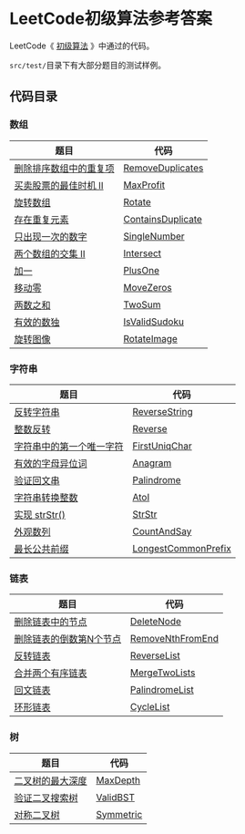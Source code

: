 # LeetCode初级算法参考答案

LeetCode《 [初级算法](https://leetcode-cn.com/leetbook/read/top-interview-questions-easy/) 》中通过的代码。

`src/test/`目录下有大部分题目的测试样例。

## 代码目录
### 数组
|题目|代码|
|---|---|
|[删除排序数组中的重复项](https://leetcode-cn.com/leetbook/read/top-interview-questions-easy/x2gy9m/)|[RemoveDuplicates](https://github.com/Germlin/leetcode-top-interview-questions-easy/blob/master/src/main/java/com/germlin/array/RemoveDuplicates.java)|
|[买卖股票的最佳时机 II](https://leetcode-cn.com/leetbook/read/top-interview-questions-easy/x2zsx1/)|[MaxProfit](https://github.com/Germlin/leetcode-top-interview-questions-easy/blob/master/src/main/java/com/germlin/array/MaxProfit.java)|
|[旋转数组](https://leetcode-cn.com/leetbook/read/top-interview-questions-easy/x2skh7/)|[Rotate](https://github.com/Germlin/leetcode-top-interview-questions-easy/blob/master/src/main/java/com/germlin/array/Rotate.java)|
|[存在重复元素](https://leetcode-cn.com/leetbook/read/top-interview-questions-easy/x248f5/)|[ContainsDuplicate](https://github.com/Germlin/leetcode-top-interview-questions-easy/blob/master/src/main/java/com/germlin/array/ContainsDuplicate.java)|
|[只出现一次的数字](https://leetcode-cn.com/leetbook/read/top-interview-questions-easy/x21ib6/)|[SingleNumber](https://github.com/Germlin/leetcode-top-interview-questions-easy/blob/master/src/main/java/com/germlin/array/SingleNumber.java)|
|[两个数组的交集 II](https://leetcode-cn.com/leetbook/read/top-interview-questions-easy/x2y0c2/)|[Intersect](https://github.com/Germlin/leetcode-top-interview-questions-easy/blob/master/src/main/java/com/germlin/array/Intersect.java)|
|[加一](https://leetcode-cn.com/leetbook/read/top-interview-questions-easy/x2cv1c/)|[PlusOne](https://github.com/Germlin/leetcode-top-interview-questions-easy/blob/master/src/main/java/com/germlin/array/PlusOne.java)|
|[移动零](https://leetcode-cn.com/leetbook/read/top-interview-questions-easy/x2ba4i/)|[MoveZeros](https://github.com/Germlin/leetcode-top-interview-questions-easy/blob/master/src/main/java/com/germlin/array/MoveZeros.java)|
|[两数之和](https://leetcode-cn.com/leetbook/read/top-interview-questions-easy/x2jrse/)|[TwoSum](https://github.com/Germlin/leetcode-top-interview-questions-easy/blob/master/src/main/java/com/germlin/array/TwoSum.java)|
|[有效的数独](https://leetcode-cn.com/leetbook/read/top-interview-questions-easy/x2f9gg/)|[IsValidSudoku](https://github.com/Germlin/leetcode-top-interview-questions-easy/blob/master/src/main/java/com/germlin/array/IsValidSudoku.java)|
|[旋转图像](https://leetcode-cn.com/leetbook/read/top-interview-questions-easy/xnhhkv/)|[RotateImage](https://github.com/Germlin/leetcode-top-interview-questions-easy/blob/master/src/main/java/com/germlin/array/RotateImage.java)|

### 字符串
|题目|代码|
|---|---|
|[反转字符串](https://leetcode-cn.com/leetbook/read/top-interview-questions-easy/xnhbqj/)|[ReverseString](https://github.com/Germlin/leetcode-top-interview-questions-easy/blob/master/src/main/java/com/germlin/string/ReverseString.java)|
|[整数反转](https://leetcode-cn.com/leetbook/read/top-interview-questions-easy/xnx13t/)|[Reverse](https://github.com/Germlin/leetcode-top-interview-questions-easy/blob/master/src/main/java/com/germlin/string/Reverse.java)|
|[字符串中的第一个唯一字符](https://leetcode-cn.com/leetbook/read/top-interview-questions-easy/xn5z8r/)|[FirstUniqChar](https://github.com/Germlin/leetcode-top-interview-questions-easy/blob/master/src/main/java/com/germlin/string/FirstUniqChar.java)|
|[有效的字母异位词](https://leetcode-cn.com/leetbook/read/top-interview-questions-easy/xn96us/)|[Anagram](https://github.com/Germlin/leetcode-top-interview-questions-easy/blob/master/src/main/java/com/germlin/string/Anagram.java)|
|[验证回文串](https://leetcode-cn.com/leetbook/read/top-interview-questions-easy/xne8id/)|[Palindrome](https://github.com/Germlin/leetcode-top-interview-questions-easy/blob/master/src/main/java/com/germlin/string/Palindrome.java)|
|[字符串转换整数](https://leetcode-cn.com/leetbook/read/top-interview-questions-easy/xnoilh/)|[AtoI](https://github.com/Germlin/leetcode-top-interview-questions-easy/blob/master/src/main/java/com/germlin/string/AtoI.java)|
|[实现 strStr()](https://leetcode-cn.com/leetbook/read/top-interview-questions-easy/xnr003/)|[StrStr](https://github.com/Germlin/leetcode-top-interview-questions-easy/blob/master/src/main/java/com/germlin/string/StrStr.java)|
|[外观数列](https://leetcode-cn.com/leetbook/read/top-interview-questions-easy/xnpvdm/)|[CountAndSay](https://github.com/Germlin/leetcode-top-interview-questions-easy/blob/master/src/main/java/com/germlin/string/CountAndSay.java)|
|[最长公共前缀](https://leetcode-cn.com/leetbook/read/top-interview-questions-easy/xnmav1/)|[LongestCommonPrefix](https://github.com/Germlin/leetcode-top-interview-questions-easy/blob/master/src/main/java/com/germlin/string/LongestCommonPrefix.java)|

### 链表
|题目|代码|
|---|---|
|[删除链表中的节点](https://leetcode-cn.com/leetbook/read/top-interview-questions-easy/xnarn7/)|[DeleteNode](https://github.com/Germlin/leetcode-top-interview-questions-easy/blob/master/src/main/java/com/germlin/list/DeleteNode.java)|
|[删除链表的倒数第N个节点](https://leetcode-cn.com/leetbook/read/top-interview-questions-easy/xn2925/)|[RemoveNthFromEnd](https://github.com/Germlin/leetcode-top-interview-questions-easy/blob/master/src/main/java/com/germlin/list/RemoveNthFromEnd.java)|
|[反转链表](https://leetcode-cn.com/leetbook/read/top-interview-questions-easy/xnnhm6/)|[ReverseList](https://github.com/Germlin/leetcode-top-interview-questions-easy/blob/master/src/main/java/com/germlin/list/ReverseList.java)|
|[合并两个有序链表](https://leetcode-cn.com/leetbook/read/top-interview-questions-easy/xnnbp2/)|[MergeTwoLists](https://github.com/Germlin/leetcode-top-interview-questions-easy/blob/master/src/main/java/com/germlin/list/MergeTwoLists.java)|
|[回文链表](https://leetcode-cn.com/leetbook/read/top-interview-questions-easy/xnv1oc/)|[PalindromeList](https://github.com/Germlin/leetcode-top-interview-questions-easy/blob/master/src/main/java/com/germlin/list/PalindromeList.java)|
|[环形链表](https://leetcode-cn.com/leetbook/read/top-interview-questions-easy/xnwzei/)|[CycleList](https://github.com/Germlin/leetcode-top-interview-questions-easy/blob/master/src/main/java/com/germlin/list/CycleList.java)|

### 树
|题目|代码|
|---|---|
|[二叉树的最大深度](https://leetcode-cn.com/leetbook/read/top-interview-questions-easy/xnd69e/)|[MaxDepth](https://github.com/Germlin/leetcode-top-interview-questions-easy/blob/master/src/main/java/com/germlin/tree/MaxDepth.java)|
|[验证二叉搜索树](https://leetcode-cn.com/leetbook/read/top-interview-questions-easy/xn08xg/)|[ValidBST](https://github.com/Germlin/leetcode-top-interview-questions-easy/blob/master/src/main/java/com/germlin/tree/ValidBST.java)|
|[对称二叉树](https://leetcode-cn.com/leetbook/read/top-interview-questions-easy/xn7ihv/)|[Symmetric](https://github.com/Germlin/leetcode-top-interview-questions-easy/blob/master/src/main/java/com/germlin/tree/Symmetric.java)|


